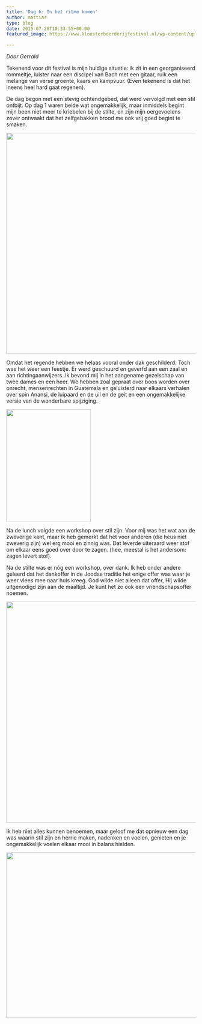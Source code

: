 ```yaml
---
title: 'Dag 6: In het ritme komen'
author: mattias
type: blog
date: 2015-07-28T10:33:55+00:00
featured_image: https://www.kloosterboerderijfestival.nl/wp-content/uploads/2015/07/P7264560-e1438079152476.jpg

---
```

_Door Gerrald_

Tekenend voor dit festival is mijn huidige situatie: ik zit in een georganiseerd rommeltje, luister naar een discipel van Bach met een gitaar, ruik een melange van verse groente, kaars en kampvuur. (Even tekenend is dat het ineens heel hard gaat regenen).

De dag begon met een stevig ochtendgebed, dat werd vervolgd met een stil ontbijt. Op dag 1 waren beide wat ongemakkelijk, maar inmiddels begint mijn been niet meer te kriebelen bij de stilte, en zijn mijn oergevoelens zover ontwaakt dat het zelfgebakken brood me ook vrij goed begint te smaken.
  
[<img class="alignnone wp-image-2100 size-large" src="http://www.kloosterboerderijfestival.nl/wp-content/uploads/2015/07/P7254532-785x589.jpg" alt="" width="785" height="589" srcset="http://www.kloosterboerderijfestival.nl/wp-content/uploads/2015/07/P7254532-785x589.jpg 785w, http://www.kloosterboerderijfestival.nl/wp-content/uploads/2015/07/P7254532-300x225.jpg 300w, http://www.kloosterboerderijfestival.nl/wp-content/uploads/2015/07/P7254532-600x450.jpg 600w, http://www.kloosterboerderijfestival.nl/wp-content/uploads/2015/07/P7254532.jpg 1024w" sizes="(max-width: 785px) 100vw, 785px" />][1]
  
Omdat het regende hebben we helaas vooral onder dak geschilderd. Toch was het weer een feestje. Er werd geschuurd en geverfd aan een zaal en aan richtingaanwijzers. Ik bevond mij in het aangename gezelschap van twee dames en een heer. We hebben zoal gepraat over boos worden over onrecht, mensenrechten in Guatemala en geluisterd naar elkaars verhalen over spin Anansi, de luipaard en de uil en de geit en een ongemakkelijke versie van de wonderbare spijziging.
  
[<img class="alignnone wp-image-2098 size-medium" src="http://www.kloosterboerderijfestival.nl/wp-content/uploads/2015/07/P7264554-e1438079554761-225x300.jpg" alt="" width="225" height="300" srcset="http://www.kloosterboerderijfestival.nl/wp-content/uploads/2015/07/P7264554-e1438079554761-225x300.jpg 225w, http://www.kloosterboerderijfestival.nl/wp-content/uploads/2015/07/P7264554-e1438079554761.jpg 768w, http://www.kloosterboerderijfestival.nl/wp-content/uploads/2015/07/P7264554-e1438079554761-600x800.jpg 600w" sizes="(max-width: 225px) 100vw, 225px" />][2]
  
Na de lunch volgde een workshop over stil zijn. Voor mij was het wat aan de zweverige kant, maar ik heb gemerkt dat het voor anderen (die heus niet zweverig zijn) wel erg mooi en zinnig was. Dat leverde uiteraard weer stof om elkaar eens goed over door te zagen. (hee, meestal is het andersom: zagen levert stof).

Na de stilte was er nóg een workshop, over dank. Ik heb onder andere geleerd dat het dankoffer in de Joodse traditie het enige offer was waar je weer vlees mee naar huis kreeg. God wilde niet alleen dat offer, Hij wilde uitgenodigd zijn aan de maaltijd. Je kunt het zo ook een vriendschapsoffer noemen.
  
[<img class="alignnone wp-image-2099 size-large" src="http://www.kloosterboerderijfestival.nl/wp-content/uploads/2015/07/P7264564-785x589.jpg" alt="" width="785" height="589" srcset="http://www.kloosterboerderijfestival.nl/wp-content/uploads/2015/07/P7264564-785x589.jpg 785w, http://www.kloosterboerderijfestival.nl/wp-content/uploads/2015/07/P7264564-300x225.jpg 300w, http://www.kloosterboerderijfestival.nl/wp-content/uploads/2015/07/P7264564-600x450.jpg 600w, http://www.kloosterboerderijfestival.nl/wp-content/uploads/2015/07/P7264564.jpg 1024w" sizes="(max-width: 785px) 100vw, 785px" />][3]
  
Ik heb niet alles kunnen benoemen, maar geloof me dat opnieuw een dag was waarin stil zijn en herrie maken, nadenken en voelen, genieten en je ongemakkelijk voelen elkaar mooi in balans hielden.

[<img class="alignnone wp-image-2094 size-large" src="http://www.kloosterboerderijfestival.nl/wp-content/uploads/2015/07/WP_20150726_06_10_17_Pro-e1438079308662-785x441.jpg" alt="" width="785" height="441" srcset="http://www.kloosterboerderijfestival.nl/wp-content/uploads/2015/07/WP_20150726_06_10_17_Pro-e1438079308662-785x441.jpg 785w, http://www.kloosterboerderijfestival.nl/wp-content/uploads/2015/07/WP_20150726_06_10_17_Pro-e1438079308662-300x169.jpg 300w, http://www.kloosterboerderijfestival.nl/wp-content/uploads/2015/07/WP_20150726_06_10_17_Pro-e1438079308662-600x337.jpg 600w, http://www.kloosterboerderijfestival.nl/wp-content/uploads/2015/07/WP_20150726_06_10_17_Pro-e1438079308662.jpg 1024w" sizes="(max-width: 785px) 100vw, 785px" />][4]

 [1]: http://www.kloosterboerderijfestival.nl/wp-content/uploads/2015/07/P7254532.jpg
 [2]: http://www.kloosterboerderijfestival.nl/wp-content/uploads/2015/07/P7264554-e1438079554761.jpg
 [3]: http://www.kloosterboerderijfestival.nl/wp-content/uploads/2015/07/P7264564.jpg
 [4]: http://www.kloosterboerderijfestival.nl/wp-content/uploads/2015/07/WP_20150726_06_10_17_Pro-e1438079308662.jpg